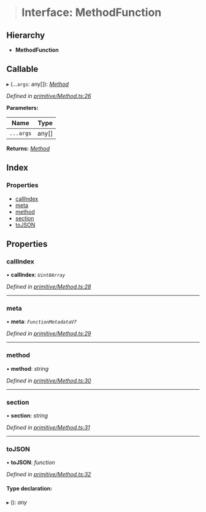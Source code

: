 > # Interface: MethodFunction

## Hierarchy

* **MethodFunction**

## Callable

▸ (...`args`: any[]): *[Method](../classes/_primitive_method_.method.md)*

*Defined in [primitive/Method.ts:26](https://github.com/polkadot-js/api/blob/1525d64/packages/types/src/primitive/Method.ts#L26)*

**Parameters:**

Name | Type |
------ | ------ |
`...args` | any[] |

**Returns:** *[Method](../classes/_primitive_method_.method.md)*

## Index

### Properties

* [callIndex](_primitive_method_.methodfunction.md#callindex)
* [meta](_primitive_method_.methodfunction.md#meta)
* [method](_primitive_method_.methodfunction.md#method)
* [section](_primitive_method_.methodfunction.md#section)
* [toJSON](_primitive_method_.methodfunction.md#tojson)

## Properties

###  callIndex

• **callIndex**: *`Uint8Array`*

*Defined in [primitive/Method.ts:28](https://github.com/polkadot-js/api/blob/1525d64/packages/types/src/primitive/Method.ts#L28)*

___

###  meta

• **meta**: *`FunctionMetadataV7`*

*Defined in [primitive/Method.ts:29](https://github.com/polkadot-js/api/blob/1525d64/packages/types/src/primitive/Method.ts#L29)*

___

###  method

• **method**: *string*

*Defined in [primitive/Method.ts:30](https://github.com/polkadot-js/api/blob/1525d64/packages/types/src/primitive/Method.ts#L30)*

___

###  section

• **section**: *string*

*Defined in [primitive/Method.ts:31](https://github.com/polkadot-js/api/blob/1525d64/packages/types/src/primitive/Method.ts#L31)*

___

###  toJSON

• **toJSON**: *function*

*Defined in [primitive/Method.ts:32](https://github.com/polkadot-js/api/blob/1525d64/packages/types/src/primitive/Method.ts#L32)*

#### Type declaration:

▸ (): *any*
